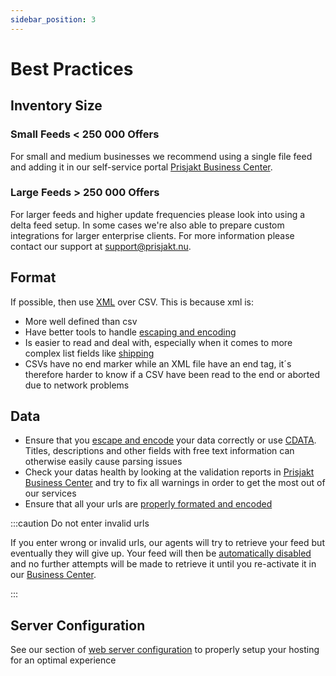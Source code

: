 ```yaml
---
sidebar_position: 3
---
```

# Best Practices

## Inventory Size

### Small Feeds < 250 000 Offers

For small and medium businesses we recommend using a single file feed and adding it in our self-service portal [Prisjakt Business Center](https://support.prisjakt.nu/sv/collections/3088260-prisjakt-business-center).

### Large Feeds > 250 000 Offers

For larger feeds and higher update frequencies please look into using a delta feed setup. In some cases we're also able to prepare custom integrations for larger enterprise clients. For more information please contact our support at support@prisjakt.nu.

## Format

If possible, then use [XML](/advanced/xml/index.md) over CSV. This is because xml is:

- More well defined than csv
- Have better tools to handle [escaping and encoding](/advanced) 
- Is easier to read and deal with, especially when it comes to more complex list fields like [shipping](/feeds/offer/fields/shipping.md)
- CSVs have no end marker while an XML file have an end tag, it´s therefore harder to know if a CSV have been read to the end or aborted due to network problems

## Data

- Ensure that you [escape and encode](/advanced) your data correctly or use [CDATA](/advanced/xml/index.md#use-cdata). Titles, descriptions and other fields with free text information can otherwise easily cause parsing issues
- Check your datas health by looking at the validation reports in [Prisjakt Business Center](https://support.prisjakt.nu/sv/collections/3088260-prisjakt-business-center) and try to fix all warnings in order to get the most out of our services
- Ensure that all your urls are [properly formated and encoded](/advanced/url-encode.md)

:::caution Do not enter invalid urls

If you enter wrong or invalid urls, our agents will try to retrieve your feed but eventually they will give up. Your feed will then be [automatically disabled](/policies/auto-disabling-feeds.md) and no further attempts will be made to retrieve it until you re-activate it in our [Business Center](https://support.prisjakt.nu/sv/collections/3088260-prisjakt-business-center).

:::

## Server Configuration

See our section of [web server configuration](/infrastructure/web-server-configuration.md) to properly setup your hosting for an optimal experience
